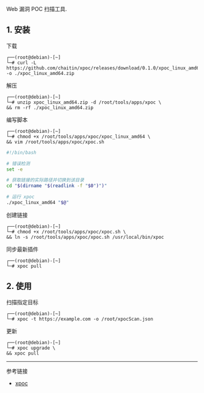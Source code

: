 Web 漏洞 POC 扫描工具.

## 1. 安装

下载

```
┌──(root@debian)-[~]
└─# curl -L https://github.com/chaitin/xpoc/releases/download/0.1.0/xpoc_linux_amd64.zip -o ./xpoc_linux_amd64.zip
```

解压

```
┌──(root@debian)-[~]
└─# unzip xpoc_linux_amd64.zip -d /root/tools/apps/xpoc \
&& rm -rf ./xpoc_linux_amd64.zip
```

编写脚本

```
┌──(root@debian)-[~]
└─# chmod +x /root/tools/apps/xpoc/xpoc_linux_amd64 \
&& vim /root/tools/apps/xpoc/xpoc.sh
```

```sh
#!/bin/bash

# 错误检测
set -e

# 获取链接的实际路径并切换到该目录
cd "$(dirname "$(readlink -f "$0")")"

# 运行 xpoc
./xpoc_linux_amd64 "$@"
```

创建链接

```
┌──(root@debian)-[~]
└─# chmod +x /root/tools/apps/xpoc/xpoc.sh \
&& ln -s /root/tools/apps/xpoc/xpoc.sh /usr/local/bin/xpoc
```

同步最新插件

```
┌──(root@debian)-[~]
└─# xpoc pull
```

## 2. 使用

扫描指定目标

```
┌──(root@debian)-[~]
└─# xpoc -t https://example.com -o /root/xpocScan.json
```

更新

```
┌──(root@debian)-[~]
└─# xpoc upgrade \
&& xpoc pull
```

---

参考链接

- [xpoc](https://github.com/chaitin/xpoc)
